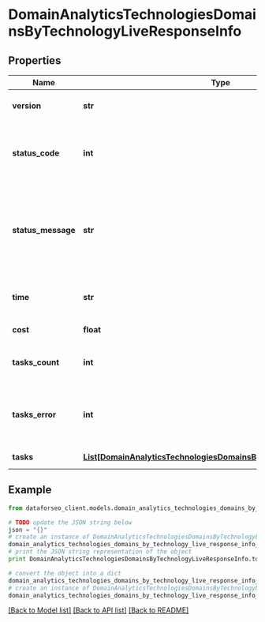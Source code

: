 # DomainAnalyticsTechnologiesDomainsByTechnologyLiveResponseInfo


## Properties

Name | Type | Description | Notes
------------ | ------------- | ------------- | -------------
**version** | **str** | the current version of the API | [optional] 
**status_code** | **int** | general status code you can find the full list of the response codes here | [optional] 
**status_message** | **str** | general informational message you can find the full list of general informational messages here | [optional] 
**time** | **str** | total execution time, seconds | [optional] 
**cost** | **float** | total tasks cost, USD | [optional] 
**tasks_count** | **int** | the number of tasks in the tasks array | [optional] 
**tasks_error** | **int** | the number of tasks in the tasks array returned with an error | [optional] 
**tasks** | [**List[DomainAnalyticsTechnologiesDomainsByTechnologyLiveTaskInfo]**](DomainAnalyticsTechnologiesDomainsByTechnologyLiveTaskInfo.md) | array of tasks | [optional] 

## Example

```python
from dataforseo_client.models.domain_analytics_technologies_domains_by_technology_live_response_info import DomainAnalyticsTechnologiesDomainsByTechnologyLiveResponseInfo

# TODO update the JSON string below
json = "{}"
# create an instance of DomainAnalyticsTechnologiesDomainsByTechnologyLiveResponseInfo from a JSON string
domain_analytics_technologies_domains_by_technology_live_response_info_instance = DomainAnalyticsTechnologiesDomainsByTechnologyLiveResponseInfo.from_json(json)
# print the JSON string representation of the object
print DomainAnalyticsTechnologiesDomainsByTechnologyLiveResponseInfo.to_json()

# convert the object into a dict
domain_analytics_technologies_domains_by_technology_live_response_info_dict = domain_analytics_technologies_domains_by_technology_live_response_info_instance.to_dict()
# create an instance of DomainAnalyticsTechnologiesDomainsByTechnologyLiveResponseInfo from a dict
domain_analytics_technologies_domains_by_technology_live_response_info_form_dict = domain_analytics_technologies_domains_by_technology_live_response_info.from_dict(domain_analytics_technologies_domains_by_technology_live_response_info_dict)
```
[[Back to Model list]](../README.md#documentation-for-models) [[Back to API list]](../README.md#documentation-for-api-endpoints) [[Back to README]](../README.md)


